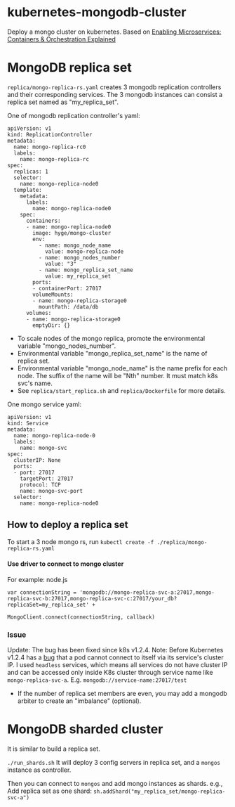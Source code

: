 # kubernetes-mongodb-cluster
Deploy a mongo cluster on kubernetes. 
Based on [Enabling Microservices: Containers & Orchestration Explained](https://www.mongodb.com/collateral/microservices-containers-and-orchestration-explained)

# MongoDB replica set

`replica/mongo-replica-rs.yaml` creates 3 mongodb replication controllers and their corresponding services. The 3 mongodb instances can consist a replica set named as "my_replica_set". 

One of mongodb replication controller's yaml:
```
apiVersion: v1
kind: ReplicationController
metadata:
  name: mongo-replica-rc0
  labels:
    name: mongo-replica-rc
spec:
  replicas: 1
  selector:
    name: mongo-replica-node0
  template:
    metadata:
      labels:
        name: mongo-replica-node0
    spec:
      containers:
      - name: mongo-replica-node0
        image: hyge/mongo-cluster
        env:
          - name: mongo_node_name
            value: mongo-replica-node
          - name: mongo_nodes_number
            value: "3"
          - name: mongo_replica_set_name
            value: my_replica_set
        ports:
        - containerPort: 27017
        volumeMounts:
        - name: mongo-replica-storage0
          mountPath: /data/db
      volumes:
      - name: mongo-replica-storage0
        emptyDir: {}
```
* To scale nodes of the mongo replica, promote the environmental variable "mongo_nodes_number". 
* Environmental variable "mongo_replica_set_name" is the name of replica set.
* Environmental variable "mongo_node_name" is the name prefix for each node. The suffix of the name will be "Nth" number. It must match k8s svc's name.
* See `replica/start_replica.sh` and `replica/Dockerfile` for more details.

One mongo service yaml:
```
apiVersion: v1
kind: Service
metadata:
  name: mongo-replica-node-0
  labels:
    name: mongo-svc
spec:
  clusterIP: None
  ports:
  - port: 27017
    targetPort: 27017
    protocol: TCP
    name: mongo-svc-port
  selector:
    name: mongo-replica-node0
```

## How to deploy a replica set

To start a 3 node mongo rs, run 
`kubectl create -f ./replica/mongo-replica-rs.yaml`

#### Use driver to connect to mongo cluster

For example: node.js
```
var connectionString = 'mongodb://mongo-replica-svc-a:27017,mongo-replica-svc-b:27017,mongo-replica-svc-c:27017/your_db?replicaSet=my_replica_set' +

MongoClient.connect(connectionString, callback)
```

### Issue

Update: The bug has been fixed since k8s v1.2.4.
Note: Before Kubernetes v1.2.4 has a [bug](https://github.com/kubernetes/kubernetes/issues/19930) that a pod cannot connect to itself via its service's cluster IP. I used `headless` services, which means all services do not have cluster IP and can be accessed only inside K8s cluster through service name like `mongo-replica-svc-a`. E.g. `mongodb://service-name:27017/test`
* If the number of replica set members are even, you may add a mongodb arbiter to create an "imbalance" (optional).

# MongoDB sharded cluster

It is similar to build a replica set.

`./run_shards.sh` 
It will deploy 3 config servers in replica set, and a `mongos` instance as controller.

Then you can connect to `mongos` and add mongo instances as shards. e.g., Add replica set as one shard: `sh.addShard("my_replica_set/mongo-replica-svc-a")`
